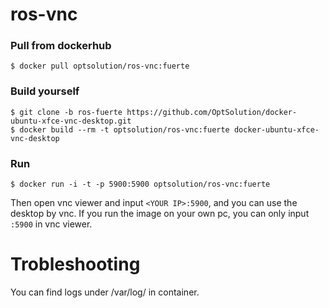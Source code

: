 ros-vnc
=========================

### Pull from dockerhub

```
$ docker pull optsolution/ros-vnc:fuerte
```


### Build yourself

```
$ git clone -b ros-fuerte https://github.com/OptSolution/docker-ubuntu-xfce-vnc-desktop.git
$ docker build --rm -t optsolution/ros-vnc:fuerte docker-ubuntu-xfce-vnc-desktop
```

### Run

```
$ docker run -i -t -p 5900:5900 optsolution/ros-vnc:fuerte
```

Then open vnc viewer and input `<YOUR IP>:5900`, and you can use the desktop by vnc. If you run the image on your own pc, you can only input `:5900` in vnc viewer.


Trobleshooting
==================
You can find logs under /var/log/ in container.

